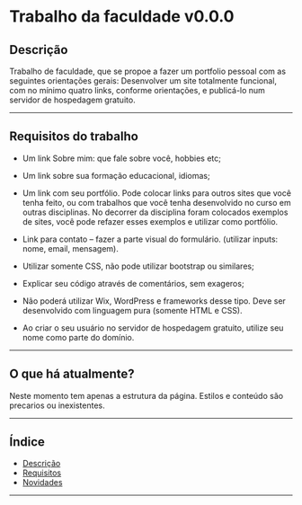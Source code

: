 # Trabalho da faculdade v0.0.0

## Descrição

Trabalho de faculdade, que se propoe a fazer um portfolio pessoal
com as seguintes orientações gerais:
Desenvolver um site totalmente funcional, com no mínimo quatro links,
conforme orientações, e publicá-lo num servidor de hospedagem gratuito.

---

## Requisitos do trabalho

* Um link Sobre mim: que fale sobre você, hobbies etc;

* Um link sobre sua formação educacional, idiomas;

* Um link com seu portfólio. Pode colocar links para outros sites que você
tenha feito, ou com trabalhos que você tenha desenvolvido no curso em
outras disciplinas. No decorrer da disciplina foram colocados exemplos
de sites, você pode refazer esses exemplos e utilizar como portfólio.

* Link para contato – fazer a parte visual do formulário. (utilizar inputs:
nome, email, mensagem).

* Utilizar somente CSS, não pode utilizar bootstrap ou similares;

* Explicar seu código através de comentários, sem exageros;

* Não poderá utilizar Wix, WordPress e frameworks desse tipo. Deve ser
desenvolvido com linguagem pura (somente HTML e CSS).

* Ao criar o seu usuário no servidor de hospedagem gratuito, utilize seu
nome como parte do domínio.

---

## O que há atualmente?

Neste momento tem apenas a estrutura da página.
Estilos e conteúdo são precarios ou inexistentes.

---

## Índice

- [Descrição](#descrição)
- [Requisitos](#requisitos-do-trabalho)
- [Novidades](#o-que-há-atualmente)

---
